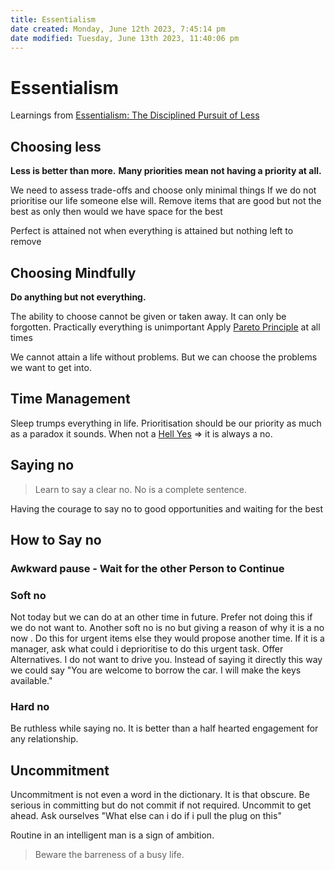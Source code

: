 ```yaml
---
title: Essentialism
date created: Monday, June 12th 2023, 7:45:14 pm
date modified: Tuesday, June 13th 2023, 11:40:06 pm
---
```


# Essentialism

Learnings from [Essentialism: The Disciplined Pursuit of Less](https://www.goodreads.com/en/book/show/18077875)

## Choosing less

**Less is better than more.**
**Many priorities mean not having a priority at all.**

We need to assess trade-offs and choose only minimal things
If we do not prioritise our life someone else will.
Remove items that are good but not the best as only then would we have space for the best

Perfect is attained not when everything is attained but nothing left to remove

## Choosing Mindfully

**Do anything but not everything.**

The ability to choose cannot be given or taken away. It can only be forgotten.
Practically everything is unimportant
Apply [Pareto Principle](Definition-Repository.md#Pareto%20Principle%20) at all times

We cannot attain a life without problems. But we can choose the problems we want to get into.

## Time Management

Sleep trumps everything in life.
Prioritisation should be our priority as much as a paradox it sounds.
When not a [Hell Yes](Definition-Repository.md#Hell%20Yes) ⇒ it is always a no.

## Saying no

> Learn to say a clear no. No is a complete sentence.

Having the courage to say no to good opportunities and waiting for the best

## How to Say no

### **Awkward pause** - Wait for the other Person to Continue

### Soft no

Not today but we can do at an other time in future. Prefer not doing this if we do not want to.
Another soft no is no but giving a reason of why it is a no now . Do this for urgent items else they would propose another time.
If it is a manager, ask what could i deprioritise to do this urgent task.
Offer Alternatives. I do not want to drive you. Instead of saying it directly this way we could say
"You are welcome to borrow the car. I will make the keys available."

### Hard no

Be ruthless while saying no. It is better than a half hearted engagement for any relationship.

## Uncommitment

Uncommitment is not even a word in the dictionary. It is that obscure.
Be serious in committing but do not commit if not required.
Uncommit to get ahead. Ask ourselves "What else can i do if i pull the plug on this"

Routine in an intelligent man is a sign of ambition.

> Beware the barreness of a busy life.
